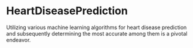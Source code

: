 # HeartDiseasePrediction
Utilizing various machine learning algorithms for heart disease prediction and subsequently determining the most accurate among them is a pivotal endeavor.
